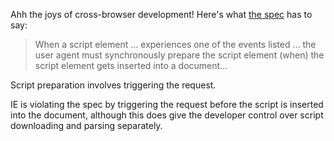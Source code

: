 Ahh the joys of cross-browser development! Here's what [the spec](http://www.whatwg.org/specs/web-apps/current-work/multipage/scripting-1.html#dfnReturnLink-0) has to say:

> When a script element … experiences one of the events listed … the user agent must synchronously prepare the script element (when) the script element gets inserted into a document…

Script preparation involves triggering the request.

IE is violating the spec by triggering the request before the script is inserted into the document, although this does give the developer control over script downloading and parsing separately.